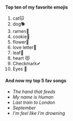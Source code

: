 #### Top ten of my favorite emojis 

1. cat:cat:
2. dog🐕 
3. ramen:ramen:
4. cookie🍪 
5. flower💮 
6. love letter💌 
7. leaf🍂 
8. heart 😻
9. Checkmark✔ 
10. Eyes 👀


#### And now my top 5 fav songs 

* *The hand that feeds*
* *My name is Human*
* *Last train to London*
* *September*
* *I'm feel like I'm drowning*


